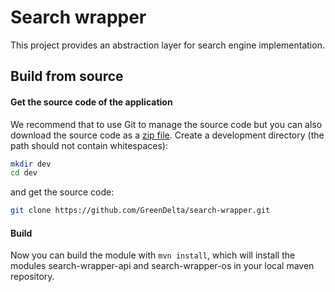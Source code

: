# Search wrapper
This project provides an abstraction layer for search engine implementation.

## Build from source

#### Get the source code of the application
We recommend that to use Git to manage the source code but you can also download
the source code as a [zip file](https://github.com/GreenDelta/search-wrapper/archive/main.zip).
Create a development directory (the path should not contain whitespaces):

```bash
mkdir dev
cd dev
```

and get the source code:

```bash
git clone https://github.com/GreenDelta/search-wrapper.git
```

#### Build
Now you can build the module with `mvn install`, which will install the modules search-wrapper-api and search-wrapper-os in your local maven repository.
